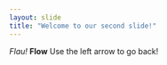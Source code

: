 ```yaml
---
layout: slide
title: "Welcome to our second slide!"
---
```

*Flau!* **Flow**
Use the left arrow to go back!
